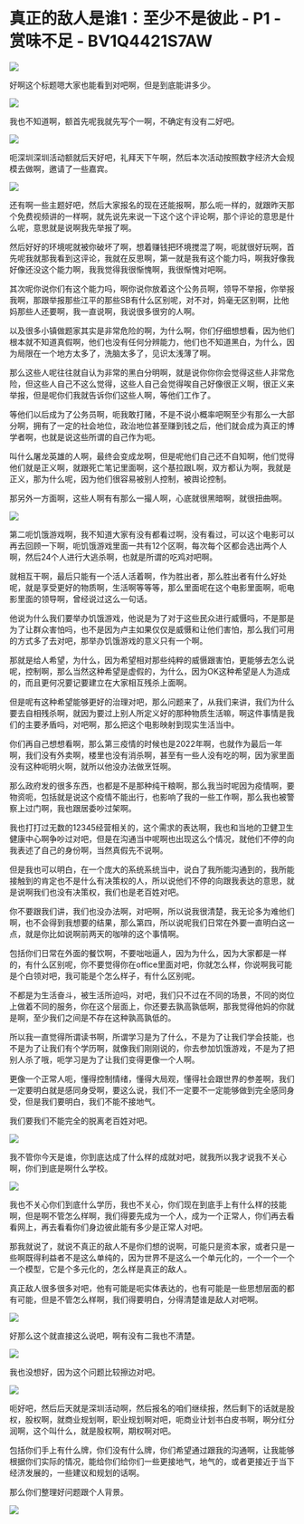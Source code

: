 # 真正的敌人是谁1：至少不是彼此 - P1 - 赏味不足 - BV1Q4421S7AW

![](img/354282d23cc68927cd880c1e873ae0d4_0.png)

好啊这个标题嗯大家也能看到对吧啊，但是到底能讲多少。

![](img/354282d23cc68927cd880c1e873ae0d4_2.png)

我也不知道啊，额首先呢我就先写个一啊，不确定有没有二好吧。

![](img/354282d23cc68927cd880c1e873ae0d4_4.png)

呃深圳深圳活动额就后天好吧，礼拜天下午啊，然后本次活动按照数字经济大会规模去做啊，邀请了一些嘉宾。

![](img/354282d23cc68927cd880c1e873ae0d4_6.png)

还有啊一些主题好吧，然后大家报名的现在还能报啊，那么呃一样的，就跟昨天那个免费视频讲的一样啊，就先说先来说一下这个这个评论啊，那个评论的意思是什么呢，意思就是说啊我先举报了啊。

然后好好的环境呢就被你破坏了啊，想着赚钱把环境搅混了啊，呃就很好玩啊，首先呢我就那我看到这评论，我就在反思啊，第一就是我有这个能力吗，啊我好像我好像还没这个能力啊，我我觉得我很惭愧啊，我很惭愧对吧啊。

其次呢你说你们有这个能力吗，啊你说你放着这个公务员啊，领导不举报，你举报我啊，那跟举报那些江平的那些SB有什么区别呢，对不对，妈毫无区别啊，比他妈那些人还要啊，我一直说啊，我说很多很穷的人啊。

以及很多小镇做题家其实是非常危险的啊，为什么啊，你们仔细想想看，因为他们根本就不知道真假啊，他们也没有任何分辨能力，他们也不知道黑白，为什么，因为局限在一个地方太多了，洗脑太多了，见识太浅薄了啊。

那么这些人呢往往就自认为非常的黑白分明啊，就是说你你你会觉得这些人非常危险，但这些人自己不这么觉得，这些人自己会觉得唉自己好像很正义啊，很正义来举报，但是呢你们我就告诉你们这些人啊，等他们工作了。

等他们以后成为了公务员啊，呃我敢打赌，不是不说小概率吧啊至少有那么一大部分啊，拥有了一定的社会地位，政治地位甚至赚到钱之后，他们就会成为真正的博学者啊，也就是说这些所谓的自己作为呃。

叫什么屠龙英雄的人啊，最终会变成龙啊，但是呢他们自己还不自知啊，他们觉得他们就是正义啊，就跟死亡笔记里面啊，这个基拉跟L啊，双方都认为啊，我就是正义，那为什么呢，因为他们很容易被别人控制，被舆论控制。

那另外一方面啊，这些人啊有有那么一撮人啊，心底就很黑暗啊，就很扭曲啊。

![](img/354282d23cc68927cd880c1e873ae0d4_8.png)

第二呃饥饿游戏啊，我不知道大家有没有都看过啊，没有看过，可以这个电影可以再去回顾一下啊，呃饥饿游戏里面一共有12个区啊，每次每个区都会选出两个人啊，然后24个人进行大逃杀啊，也就是所谓的吃鸡对吧啊。

就相互干啊，最后只能有一个活人活着啊，作为胜出者，那么胜出者有什么好处呢，就是享受更好的物质啊，生活啊等等等，那么里面呢在这个电影里面啊，呃电影里面的领导啊，曾经说过这么一句话。

他说为什么我们要举办饥饿游戏，他说是为了对于这些民众进行威慑吗，不是那是为了让群众害怕吗，也不是因为卢主如果仅仅是威慑和让他们害怕，那么我们可用的方式多了去对吧，那举办饥饿游戏的意义只有一个啊。

那就是给人希望，为什么，因为希望相对那些纯粹的威慑跟害怕，更能够去怎么说呢，控制啊，那么当然这种希望是虚假的，为什么，因为OK这种希望是人为造成的，而且更何况要记要建立在大家相互残杀上面啊。

但是呢有这种希望能够更好的治理对吧，那么问题来了，从我们来讲，我们为什么要去自相残杀啊，就因为要过上别人所定义好的那种物质生活嘛，啊这件事情是我们的主要矛盾吗，对吧啊，那么把这个电影映射到现实生活当中。

你们再自己想想看啊，那么第三疫情的时候也是2022年啊，也就作为最后一年啊，我们没有外卖啊，楼里也没有消杀啊，甚至有一些人没有吃的啊，因为家里面没有这种呃明火啊，就所以他没办法做烹饪啊。

那么政府发的很多东西，也都是不是那种纯干粮啊，那么我当时呢因为疫情啊，要物资呃，包括就是说这个疫情不能出行，也影响了我的一些工作啊，那么我也被警察上过门啊，我也跟居委吵过架啊。

我也打打过无数的12345经营相关的，这个需求的表达啊，我也和当地的卫健卫生健康中心啊争吵过对吧，但是在沟通当中呢啊也出现这么个情况，就他们不停的向我表述了自己的身份啊，当然真假先不说啊。

但是我也可以明白，在一个庞大的系统系统当中，说白了我所能沟通到的，我所能接触到的肯定也不是什么有决策权的人，所以说他们不停的向跟我表达的意思，就是说啊我们也没有决策权，我们也是老百姓对吧。

你不要跟我们讲，我们也没办法啊，对吧啊，所以说我很清楚，我无论多为难他们啊，也不会得到我想要的结果，那么第四，所以说呢我们日常在外要一直明白这一点，就是你比如说啊前两天的咖啡的这个事情啊。

包括你们日常在外面的餐饮啊，不要咄咄逼人，因为为什么，因为大家都是一样的，有什么区别呢，你不要觉得你在office里面对吧，你就怎么样，你说啊我可能是个白领对吧，我可能是个怎么样子，有什么区别呢。

不都是为生活奋斗，被生活所迫吗，对吧，我们只不过在不同的场景，不同的岗位上做着不同的服务，你在这个层面上，你还要去孰高孰低啊，那我觉得他妈的你就是啊，至少我们之间是不存在这种孰高孰低的。

所以我一直觉得所谓读书啊，所谓学习是为了什么，不是为了让我们学会技能，也不是为了让我们有个学历啊，就像我们刚刚说的，你去参加饥饿游戏，不是为了把别人杀了哦，呃学习是为了让我们变得更像一个人啊。

更像一个正常人呃，懂得控制情绪，懂得大局观，懂得社会跟世界的参差啊，我们一定要明白就是感同身受啊，要这么说，我们不一定要不一定能够做到完全感同身受，但是我们要明白，我们不能不接地气。

我们要我们不能完全的脱离老百姓对吧。

![](img/354282d23cc68927cd880c1e873ae0d4_10.png)

我不管你今天是谁，你到底达成了什么样的成就对吧，就我所以我才说我不关心啊，你们到底是啊什么学校。

![](img/354282d23cc68927cd880c1e873ae0d4_12.png)

我也不关心你们到底什么学历，我也不关心，你们现在到底手上有什么样的技能啊，但是啊不管怎么样啊，我们得要先成为一个人，成为一个正常人，你们再去看看网上，再去看看你们身边彼此能有多少是正常人对吧。

那我就说了，就说不真正的敌人不是你们想的说啊，可能只是资本家，或者只是一些啊既得利益者不是这么单纯的，因为世界不是这么一个单元化的，一个一个一个一个模型，它是个多元化的，怎么样是真正的敌人。

真正敌人很多很多对吧，他有可能是呃实体表达的，也有可能是一些思想层面的都有可能，但是不管怎么样啊，我们得要明白，分得清楚谁是敌人对吧啊。



![](img/354282d23cc68927cd880c1e873ae0d4_14.png)

好那么这个就直接这么说吧，啊有没有二我也不清楚。

![](img/354282d23cc68927cd880c1e873ae0d4_16.png)

我也没想好，因为这个问题比较擦边对吧。

![](img/354282d23cc68927cd880c1e873ae0d4_18.png)

呃好吧，然后后天就是深圳活动啊，然后报名的咱们继续报，然后剩下的话就是股权，股权啊，就商业规划啊，职业规划啊对吧，呃商业计划书白皮书啊，啊分红分润啊，这个叫什么，就是股权啊，期权啊对吧。

包括你们手上有什么牌，你们没有什么牌，你们希望通过跟我的沟通啊，让我能够根据你们实际的情况，能给你们给你们一些更接地气，地气的，或者更接近于当下经济发展的，一些建议和规划的话啊。

那么你们整理好问题跟个人背景。

![](img/354282d23cc68927cd880c1e873ae0d4_20.png)